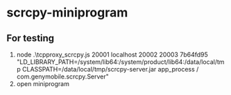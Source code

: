 # scrcpy-miniprogram
## For testing
1. node .\tcpproxy_scrcpy.js 20001 localhost 20002 20003 7b64fd95 "LD_LIBRARY_PATH=/system/lib64:/system/product/lib64:/data/local/tmp CLASSPATH=/data/local/tmp/scrcpy-server.jar app_process / com.genymobile.scrcpy.Server"
2. open miniprogram 